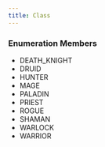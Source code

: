 ```yaml
---
title: Class
---
```






### Enumeration Members
- DEATH\_KNIGHT
- DRUID
- HUNTER
- MAGE
- PALADIN
- PRIEST
- ROGUE
- SHAMAN
- WARLOCK
- WARRIOR
